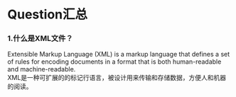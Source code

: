 # Question汇总

### 1.什么是XML文件？
Extensible Markup Language (XML) is a markup language that defines a set of rules for encoding documents in a format that is both human-readable and machine-readable.  
XML是一种可扩展的的标记行语言，被设计用来传输和存储数据，方便人和机器的阅读。
